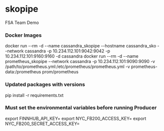 # skopipe
FSA Team Demo

### Docker Images ###
docker run --rm -d --name cassandra_skopipe --hostname cassandra_sko --network cassandra  -p 10.234.112.101:9042:9042 -p 10.234.112.101:9160:9160   -d cassandra
docker run --rm -d --name prometheus_skopipe --network cassandra -p 10.234.112.101:9090:9090 -v /path/to/prometheus.yml:/etc/prometheus/prometheus.yml -v prometheus-data:/prometheus prom/prometheus


### Updated packages with versions ###
pip install -r requirements.txt

### Must set the environmental variables before running Producer ###
export FINNHUB_API_KEY=<key>
export NYC_FB200_ACCESS_KEY=<key>
export NYC_FB200_SECRET_ACCESS_KEY=<key>
